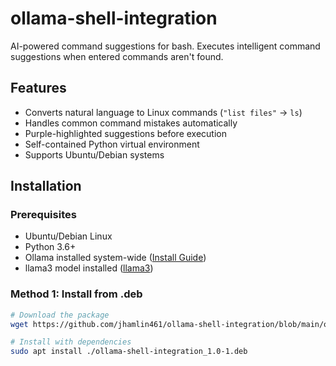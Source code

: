 # ollama-shell-integration

AI-powered command suggestions for bash. Executes intelligent command suggestions when entered commands aren't found.

## Features

- Converts natural language to Linux commands (`"list files"` → `ls`)
- Handles common command mistakes automatically
- Purple-highlighted suggestions before execution
- Self-contained Python virtual environment
- Supports Ubuntu/Debian systems

## Installation

### Prerequisites
- Ubuntu/Debian Linux
- Python 3.6+
- Ollama installed system-wide ([Install Guide](https://ollama.com))
- llama3 model installed ([llama3](https://ollama.com/library/llama3:8b))

### Method 1: Install from .deb
```bash
# Download the package
wget https://github.com/jhamlin461/ollama-shell-integration/blob/main/ollama-shell-integration_1.0-1.deb

# Install with dependencies
sudo apt install ./ollama-shell-integration_1.0-1.deb
